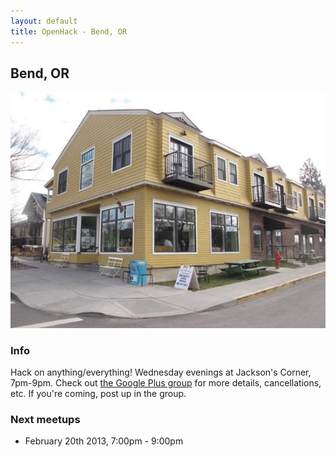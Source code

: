 ```yaml
---
layout: default
title: OpenHack - Bend, OR
---
```


## Bend, OR

![Photo of your meetup or city!](/bend/jacksons-corner.jpg)

### Info

Hack on anything/everything! Wednesday evenings at Jackson's Corner, 7pm-9pm. Check out [the Google Plus group](https://plus.google.com/communities/101259262590578399151)
for more details, cancellations, etc. If you're coming, post up in the group.

### Next meetups

* February 20th 2013, 7:00pm - 9:00pm
